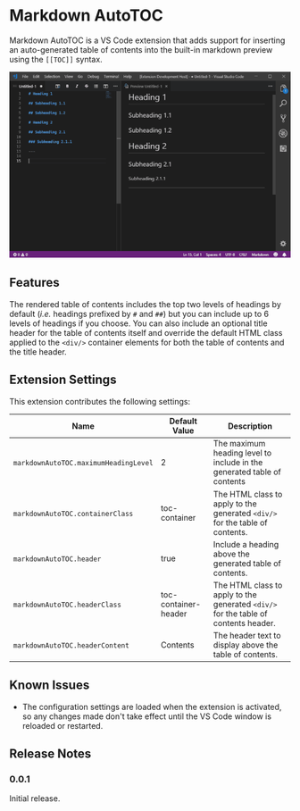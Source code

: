 # Markdown AutoTOC

Markdown AutoTOC is a VS Code extension that adds support for inserting an
auto-generated table of contents into the built-in markdown preview using the `[[TOC]]`
syntax.

![Markdown AutoTOC](images/markdown-auto-toc.gif)

## Features

The rendered table of contents includes the top two levels of headings by
default (_i.e._ headings prefixed by `#` and `##`) but you can include up to 6
levels of headings if you choose. You can also include an optional title header
for the table of contents itself and override the default HTML class applied to
the `<div/>` container elements for both the table of contents and the title
header.

## Extension Settings

This extension contributes the following settings:

Name                                  | Default Value        | Description
--------------------------------------|----------------------|------------------------------------------------------------------------------------
`markdownAutoTOC.maximumHeadingLevel` | 2                    | The maximum heading level to include in the generated table of contents
`markdownAutoTOC.containerClass`      | toc-container        | The HTML class to apply to the generated `<div/>` for the table of contents.
`markdownAutoTOC.header`              | true                 | Include a heading above the generated table of contents.
`markdownAutoTOC.headerClass`         | toc-container-header | The HTML class to apply to the generated `<div/>` for the table of contents header.
`markdownAutoTOC.headerContent`       | Contents             | The header text to display above the table of contents.

## Known Issues

* The configuration settings are loaded when the extension is activated, so any
  changes made don't take effect until the VS Code window is reloaded or
  restarted.

## Release Notes

### 0.0.1

Initial release.
